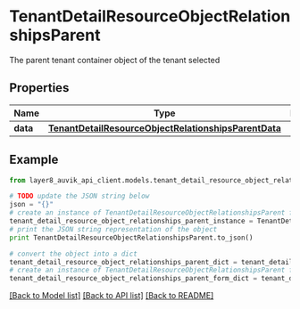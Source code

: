# TenantDetailResourceObjectRelationshipsParent

The parent tenant container object of the tenant selected

## Properties
Name | Type | Description | Notes
------------ | ------------- | ------------- | -------------
**data** | [**TenantDetailResourceObjectRelationshipsParentData**](TenantDetailResourceObjectRelationshipsParentData.md) |  | [optional] 

## Example

```python
from layer8_auvik_api_client.models.tenant_detail_resource_object_relationships_parent import TenantDetailResourceObjectRelationshipsParent

# TODO update the JSON string below
json = "{}"
# create an instance of TenantDetailResourceObjectRelationshipsParent from a JSON string
tenant_detail_resource_object_relationships_parent_instance = TenantDetailResourceObjectRelationshipsParent.from_json(json)
# print the JSON string representation of the object
print TenantDetailResourceObjectRelationshipsParent.to_json()

# convert the object into a dict
tenant_detail_resource_object_relationships_parent_dict = tenant_detail_resource_object_relationships_parent_instance.to_dict()
# create an instance of TenantDetailResourceObjectRelationshipsParent from a dict
tenant_detail_resource_object_relationships_parent_form_dict = tenant_detail_resource_object_relationships_parent.from_dict(tenant_detail_resource_object_relationships_parent_dict)
```
[[Back to Model list]](../README.md#documentation-for-models) [[Back to API list]](../README.md#documentation-for-api-endpoints) [[Back to README]](../README.md)


